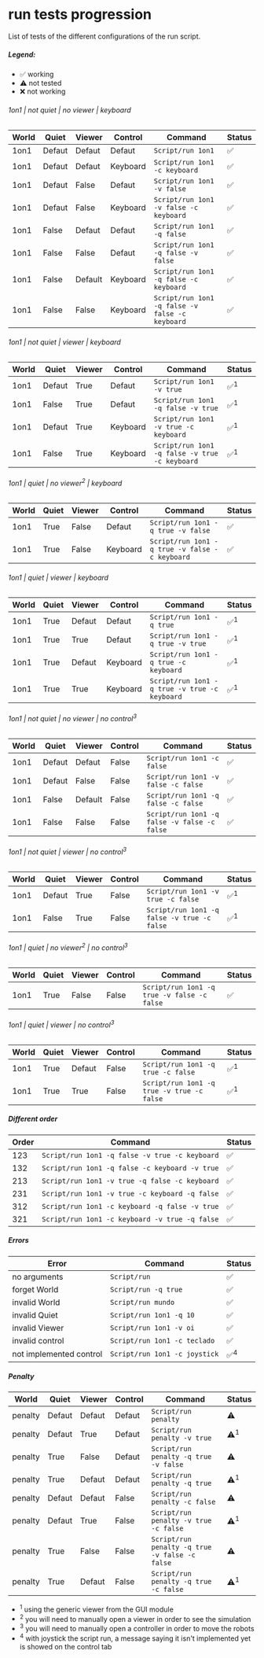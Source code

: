 # run tests progression
List of tests of the different configurations of the run script.

##### Legend:
* :white_check_mark: working
* :warning: not tested
* :x: not working

###### 1on1 | not quiet | no viewer | keyboard
World | Quiet | Viewer | Control | Command | Status
--- | ---| --- | --- | --- | ---
1on1 | Defaut | Defaut | Defaut | `Script/run 1on1` | :white_check_mark:
1on1 | Defaut | Defaut | Keyboard | `Script/run 1on1 -c keyboard` | :white_check_mark:
1on1 | Defaut | False | Defaut | `Script/run 1on1 -v false` | :white_check_mark:
1on1 | Defaut | False | Keyboard | `Script/run 1on1 -v false -c keyboard` | :white_check_mark:
1on1 | False | Defaut | Defaut | `Script/run 1on1 -q false` | :white_check_mark:
1on1 | False | False | Defaut | `Script/run 1on1 -q false -v false` | :white_check_mark:
1on1 | False | Default | Keyboard | `Script/run 1on1 -q false -c keyboard` | :white_check_mark:
1on1 | False | False | Keyboard | `Script/run 1on1 -q false -v false -c keyboard` | :white_check_mark:

###### 1on1 | not quiet | viewer | keyboard
World | Quiet | Viewer | Control | Command | Status
--- | ---| --- | --- | --- | ---
1on1 | Defaut | True | Defaut | `Script/run 1on1 -v true` | :white_check_mark:<sup>1</sup>
1on1 | False | True | Defaut | `Script/run 1on1 -q false -v true` | :white_check_mark:<sup>1</sup>
1on1 | Defaut | True | Keyboard | `Script/run 1on1 -v true -c keyboard` | :white_check_mark:<sup>1</sup>
1on1 | False | True | Keyboard | `Script/run 1on1 -q false -v true -c keyboard` |  :white_check_mark:<sup>1</sup>

###### 1on1 | quiet | no viewer<sup>2</sup> | keyboard
World | Quiet | Viewer | Control | Command | Status
--- | ---| --- | --- | --- | ---
1on1 | True | False | Defaut | `Script/run 1on1 -q true -v false` | :white_check_mark:
1on1 | True | False | Keyboard | `Script/run 1on1 -q true -v false -c keyboard` | :white_check_mark:

###### 1on1 | quiet | viewer | keyboard
World | Quiet | Viewer | Control | Command | Status
--- | ---| --- | --- | --- | ---
1on1 | True | Defaut | Defaut | `Script/run 1on1 -q true` | :white_check_mark:<sup>1</sup>
1on1 | True | True | Defaut | `Script/run 1on1 -q true -v true` | :white_check_mark:<sup>1</sup>
1on1 | True | Defaut | Keyboard | `Script/run 1on1 -q true -c keyboard` | :white_check_mark:<sup>1</sup>
1on1 | True | True | Keyboard | `Script/run 1on1 -q true -v true -c keyboard` | :white_check_mark:<sup>1</sup>

###### 1on1 | not quiet | no viewer | no control<sup>3</sup>
World | Quiet | Viewer | Control | Command | Status
--- | ---| --- | --- | --- | ---
1on1 | Defaut | Defaut | False | `Script/run 1on1 -c false` | :white_check_mark:
1on1 | Defaut | False | False | `Script/run 1on1 -v false -c false` | :white_check_mark:
1on1 | False | Default | False | `Script/run 1on1 -q false -c false` | :white_check_mark:
1on1 | False | False | False | `Script/run 1on1 -q false -v false -c false` | :white_check_mark:

###### 1on1 | not quiet | viewer | no control<sup>3</sup>
World | Quiet | Viewer | Control | Command | Status
--- | ---| --- | --- | --- | ---
1on1 | Defaut | True | False | `Script/run 1on1 -v true -c false` |  :white_check_mark:<sup>1</sup>
1on1 | False | True | False | `Script/run 1on1 -q false -v true -c false` | :white_check_mark:<sup>1</sup>

###### 1on1 | quiet | no viewer<sup>2</sup> | no control<sup>3</sup>
World | Quiet | Viewer | Control | Command | Status
--- | ---| --- | --- | --- | ---
1on1 | True | False | False | `Script/run 1on1 -q true -v false -c false` | :white_check_mark:

###### 1on1 | quiet | viewer | no control<sup>3</sup>
World | Quiet | Viewer | Control | Command | Status
--- | ---| --- | --- | --- | ---
1on1 | True | Defaut | False | `Script/run 1on1 -q true -c false` | :white_check_mark:<sup>1</sup>
1on1 | True | True | False | `Script/run 1on1 -q true -v true -c false` | :white_check_mark:<sup>1</sup>


##### Different order
Order | Command | Status
--- | --- | ---
123 | `Script/run 1on1 -q false -v true -c keyboard` | :white_check_mark:
132 | `Script/run 1on1 -q false -c keyboard -v true` | :white_check_mark:
213 | `Script/run 1on1 -v true -q false -c keyboard` | :white_check_mark:
231 | `Script/run 1on1 -v true -c keyboard -q false` | :white_check_mark:
312 | `Script/run 1on1 -c keyboard -q false -v true` | :white_check_mark:
321 | `Script/run 1on1 -c keyboard -v true -q false` | :white_check_mark:


##### Errors
Error | Command | Status
--- | --- | ---
no arguments | `Script/run` | :white_check_mark:
forget World | `Script/run -q true` | :white_check_mark:
invalid World | `Script/run mundo` | :white_check_mark:
invalid Quiet | `Script/run 1on1 -q 10` | :white_check_mark:
invalid Viewer | `Script/run 1on1 -v oi` | :white_check_mark:
invalid control | `Script/run 1on1 -c teclado` | :white_check_mark:
not implemented control | `Script/run 1on1 -c joystick` | :white_check_mark:<sup>4</sup>


##### Penalty
World | Quiet | Viewer | Control | Command | Status
--- | ---| --- | --- | --- | ---
penalty | Defaut | Defaut | Defaut | `Script/run penalty` | :warning:
penalty | Defaut | True | Defaut | `Script/run penalty -v true` | :warning:<sup>1</sup>
penalty | True | False | Defaut | `Script/run penalty -q true -v false` | :warning:
penalty | True | Defaut | Defaut | `Script/run penalty -q true` | :warning:<sup>1</sup>
penalty | Defaut | Defaut | False | `Script/run penalty -c false` | :warning:
penalty | Defaut | True | False | `Script/run penalty -v true -c false` |  :warning:<sup>1</sup>
penalty | True | False | False | `Script/run penalty -q true -v false -c false` | :warning:
penalty | True | Defaut | False | `Script/run penalty -q true -c false` | :warning:<sup>1</sup>

* <sup>1</sup> using the generic viewer from the GUI module
* <sup>2</sup> you will need to manually open a viewer in order to see the simulation
* <sup>3</sup> you will need to manually open a controller in order to move the robots
* <sup>4</sup> with joystick the script run, a message saying it isn't implemented yet is showed on the control tab
